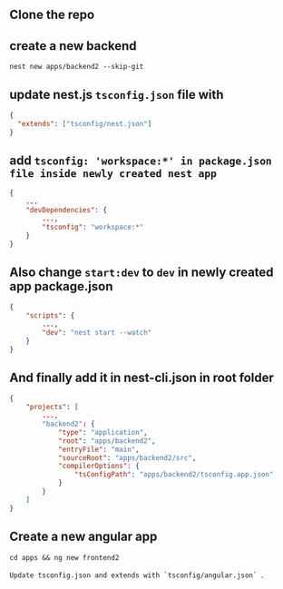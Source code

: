 ## Clone the repo

## create a new backend

```cli
nest new apps/backend2 --skip-git
```

## update nest.js `tsconfig.json` file with

```json
{
  "extends": ["tsconfig/nest.json"]
}
```

## add `tsconfig: 'workspace:*' in package.json file inside newly created nest app`

```json
{
    ...
    "devDependencies": {
        ...,
        "tsconfig": "workspace:*"
    }
}
```

## Also change `start:dev` to `dev` in newly created app package.json
```json
{
    "scripts": {
        ...,
        "dev": "nest start --watch"
    }
}
```


## And finally add it in nest-cli.json in root folder
```json
{
    "projects": [
        ...,
        "backend2": {
            "type": "application",
            "root": "apps/backend2",
            "entryFile": "main",
            "sourceRoot": "apps/backend2/src",
            "compilerOptions": {
                "tsConfigPath": "apps/backend2/tsconfig.app.json"
            }
        }
    ]
}
```

## Create a new angular app
```
cd apps && ng new frontend2
```

```Update tsconfig.json and extends with `tsconfig/angular.json` ```.
